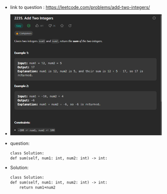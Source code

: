 - link to question : https://leetcode.com/problems/add-two-integers/

- ![](2023-01-05-23-27-00.png)

- question:
    ```
    class Solution:
    def sum(self, num1: int, num2: int) -> int:
    ```
- Solution:
    ```
    class Solution:
    def sum(self, num1: int, num2: int) -> int:
        return num1+num2
    ```